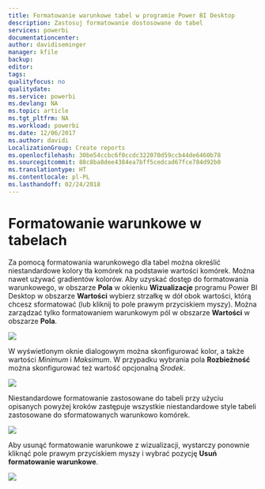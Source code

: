 ```yaml
---
title: Formatowanie warunkowe tabel w programie Power BI Desktop
description: Zastosuj formatowanie dostosowane do tabel
services: powerbi
documentationcenter: 
author: davidiseminger
manager: kfile
backup: 
editor: 
tags: 
qualityfocus: no
qualitydate: 
ms.service: powerbi
ms.devlang: NA
ms.topic: article
ms.tgt_pltfrm: NA
ms.workload: powerbi
ms.date: 12/06/2017
ms.author: davidi
LocalizationGroup: Create reports
ms.openlocfilehash: 30be54ccbc6f0ccdc322070d59ccb44de6460b78
ms.sourcegitcommit: 88c8ba8dee4384ea7bff5cedcad67fce784d92b0
ms.translationtype: HT
ms.contentlocale: pl-PL
ms.lasthandoff: 02/24/2018
---
```

# <a name="conditional-formatting-in-tables"></a>Formatowanie warunkowe w tabelach
Za pomocą formatowania warunkowego dla tabel można określić niestandardowe kolory tła komórek na podstawie wartości komórek. Można nawet używać gradientów kolorów. Aby uzyskać dostęp do formatowania warunkowego, w obszarze **Pola** w okienku **Wizualizacje** programu Power BI Desktop w obszarze **Wartości** wybierz strzałkę w dół obok wartości, którą chcesz sformatować (lub kliknij to pole prawym przyciskiem myszy). Można zarządzać tylko formatowaniem warunkowym pól w obszarze **Wartości** w obszarze **Pola**.

![](media/desktop-conditional-table-formatting/table-formatting_1.png)

W wyświetlonym oknie dialogowym można skonfigurować kolor, a także wartości *Minimum* i *Maksimum*. W przypadku wybrania pola **Rozbieżność** można skonfigurować też wartość opcjonalną *Środek*.

![](media/desktop-conditional-table-formatting/table-formatting_2.png)

Niestandardowe formatowanie zastosowane do tabeli przy użyciu opisanych powyżej kroków zastępuje wszystkie niestandardowe style tabeli zastosowane do sformatowanych warunkowo komórek.

![](media/desktop-conditional-table-formatting/table-formatting_3.png)

Aby usunąć formatowanie warunkowe z wizualizacji, wystarczy ponownie kliknąć pole prawym przyciskiem myszy i wybrać pozycję **Usuń formatowanie warunkowe**.

![](media/desktop-conditional-table-formatting/table-formatting_4.png)

